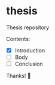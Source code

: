 # thesis

Thesis repository

Contents:
* [x] Introduction
* [ ] Body 
* [ ] Conclusion

Thanks! :clap:
